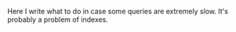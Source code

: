 Here I write what to do in case some queries are extremely slow. It's probably a problem of indexes.

